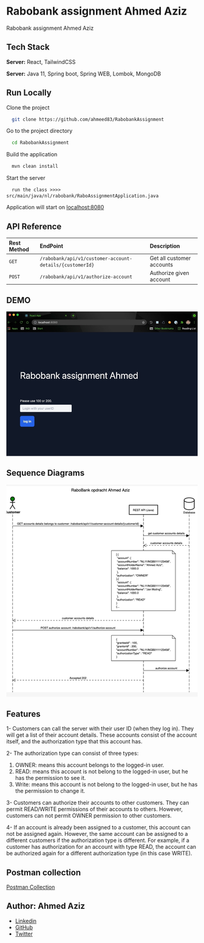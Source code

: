 
# Rabobank assignment Ahmed Aziz

Rabobank assignment Ahmed Aziz

## Tech Stack

**Server:** React, TailwindCSS

**Server:** Java 11, Spring boot, Spring WEB, Lombok, MongoDB

## Run Locally

Clone the project
```bash
  git clone https://github.com/ahmeed83/RabobankAssignment
```
Go to the project directory
```bash
  cd RabobankAssignment
```
Build the application
```bash
  mvn clean install
```
Start the server
```
  run the class >>>> src/main/java/nl/rabobank/RaboAssignmentApplication.java
```
Application will start on
[localhost:8080](http://localhost:8080)

## API Reference

| Rest Method | EndPoint                                                            | Description                       |
| :-------    | :--------                                                           | :--------------                   |
| `GET`       | `/rabobank/api/v1/customer-account-details/{customerId}`            | Get all customer accounts         |
| `POST  `    | `/rabobank/api/v1/authorize-account`                                | Authorize given account           |

## DEMO
![application](docs/app.jpg)

## Sequence Diagrams
![Rabo-Ahmed-SD](docs/rabo-sd-v1.jpg)

## Features
1- Customers can call the server with their user ID (when they log in). They will get a list of their account details. These accounts consist of the account itself, and the authorization type that this account has. 

2- The authorization type can consist of three types:
  1) OWNER: means this account belongs to the logged-in user.
  2) READ: means this account is not belong to the logged-in user, but he has the permission to see it. 
  3) Write: means this account is not belong to the logged-in user, but he has the permission to change it. 

3- Customers can authorize their accounts to other customers. They can permit READ/WRITE permissions of their accounts to others. However, customers can not permit OWNER permission to other customers.

4- If an account is already been assigned to a customer, this account can not be assigned again. However, the same account can be assigned to a different customers if the authorization type is different. For example,
if a customer has authorization for an account with type READ, the account can be authorized again for a different authorization type (in this case WRITE). 

## Postman collection
[Postman Collection](docs/RaboAhmedAssignment.postman_collection.json)

## Author: Ahmed Aziz
- [Linkedin](https://www.linkedin.com/in/ahmedaziz83/)
- [GitHub](https://github.com/ahmeed83/)
- [Twitter](https://twitter.com/AA_ziz/)
